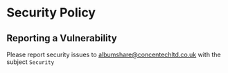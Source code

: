 # Security Policy

## Reporting a Vulnerability

Please report security issues to albumshare@concentechltd.co.uk with the subject `Security`
